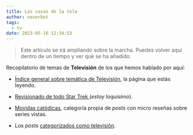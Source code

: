 ```yaml
---
title: Las cosas de la tele
author: neverbot
tags:
  - tv
date: 2023-05-16 12:34:53
---
```


> Este artículo se irá ampliando sobre la marcha. Puedes volver aquí dentro de un tiempo y ver qué se ha añadido.

Recopilatorio de temas de **Televisión** de los que hemos hablado por aquí:

- [Índice general sobre temática de Televisión](/tv/), la página que estás leyendo.

- [Revisionado de todo Star Trek ](/tv/star-trek/) (*estoy loquísimo*).

- [Movidas catódicas](/tags/movidas-catodicas/), categoría propia de *posts* con micro reseñas sobre series vistas.

- Los *posts* [categorizados como televisión](/tags/tv).
